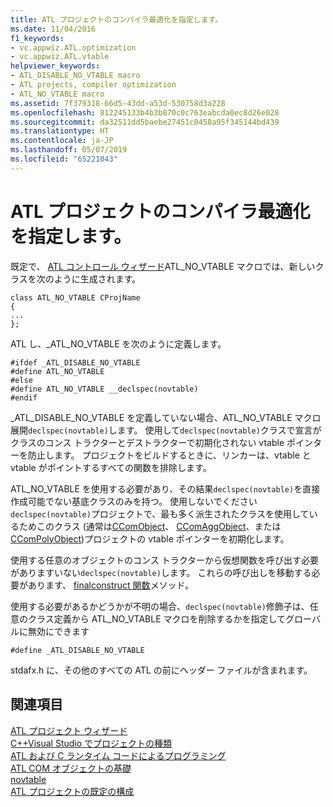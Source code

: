 ```yaml
---
title: ATL プロジェクトのコンパイラ最適化を指定します。
ms.date: 11/04/2016
f1_keywords:
- vc.appwiz.ATL.optimization
- vc.appwiz.ATL.vtable
helpviewer_keywords:
- ATL_DISABLE_NO_VTABLE macro
- ATL projects, compiler optimization
- ATL_NO_VTABLE macro
ms.assetid: 7f379318-66d5-43dd-a53d-530758d3a228
ms.openlocfilehash: 812245133b4b3b870c0c763eabcda0ec8d26e028
ms.sourcegitcommit: da32511dd5baebe27451c0458a95f345144bd439
ms.translationtype: HT
ms.contentlocale: ja-JP
ms.lasthandoff: 05/07/2019
ms.locfileid: "65221043"
---
```

# <a name="specifying-compiler-optimization-for-an-atl-project"></a>ATL プロジェクトのコンパイラ最適化を指定します。

既定で、 [ATL コントロール ウィザード](../../atl/reference/atl-control-wizard.md)ATL_NO_VTABLE マクロでは、新しいクラスを次のように生成されます。

```
class ATL_NO_VTABLE CProjName
{
...
};
```

ATL し、_ATL_NO_VTABLE を次のように定義します。

```
#ifdef _ATL_DISABLE_NO_VTABLE
#define ATL_NO_VTABLE
#else
#define ATL_NO_VTABLE __declspec(novtable)
#endif
```

_ATL_DISABLE_NO_VTABLE を定義していない場合、ATL_NO_VTABLE マクロ展開`declspec(novtable)`します。 使用して`declspec(novtable)`クラスで宣言がクラスのコンス トラクターとデストラクターで初期化されない vtable ポインターを防止します。 プロジェクトをビルドするときに、リンカーは、vtable と vtable がポイントするすべての関数を排除します。

ATL_NO_VTABLE を使用する必要があり、その結果`declspec(novtable)`を直接作成可能でない基底クラスのみを持つ。 使用しないでください`declspec(novtable)`プロジェクトで、最も多く派生されたクラスを使用しているためこのクラス (通常は[CComObject](../../atl/reference/ccomobject-class.md)、 [CComAggObject](../../atl/reference/ccomaggobject-class.md)、または[CComPolyObject](../../atl/reference/ccompolyobject-class.md))プロジェクトの vtable ポインターを初期化します。

使用する任意のオブジェクトのコンス トラクターから仮想関数を呼び出す必要がありますいない`declspec(novtable)`します。 これらの呼び出しを移動する必要があります、 [finalconstruct 関数](ccomobjectrootex-class.md#finalconstruct)メソッド。

使用する必要があるかどうかが不明の場合、`declspec(novtable)`修飾子は、任意のクラス定義から ATL_NO_VTABLE マクロを削除するかを指定してグローバルに無効にできます

```
#define _ATL_DISABLE_NO_VTABLE
```

stdafx.h に、その他のすべての ATL の前にヘッダー ファイルが含まれます。

## <a name="see-also"></a>関連項目

[ATL プロジェクト ウィザード](../../atl/reference/atl-project-wizard.md)<br/>
[C++Visual Studio でプロジェクトの種類](../../build/reference/visual-cpp-project-types.md)<br/>
[ATL および C ランタイム コードによるプログラミング](../../atl/programming-with-atl-and-c-run-time-code.md)<br/>
[ATL COM オブジェクトの基礎](../../atl/fundamentals-of-atl-com-objects.md)<br/>
[novtable](../../cpp/novtable.md)<br/>
[ATL プロジェクトの既定の構成](../../atl/reference/default-atl-project-configurations.md)
